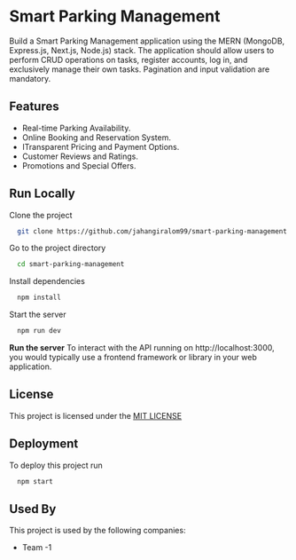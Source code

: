 
# Smart Parking Management

Build a Smart Parking Management application using the MERN (MongoDB, Express.js, Next.js, Node.js) stack. The application should allow users to perform CRUD operations on tasks, register accounts, log in, and exclusively manage their own tasks. Pagination and input validation are mandatory.


## Features

- Real-time Parking Availability.
- Online Booking and Reservation System.
- ITransparent Pricing and Payment Options.
- Customer Reviews and Ratings.
- Promotions and Special Offers.





## Run Locally

Clone the project

```bash
  git clone https://github.com/jahangiralom99/smart-parking-management
```

Go to the project directory

```bash
  cd smart-parking-management
```

Install dependencies

```bash
  npm install
```

Start the server

```bash
  npm run dev
```

 **Run the server**
To interact with the API running on http://localhost:3000, you would typically use a frontend framework or library in your web application.

## License

This project is licensed under the [MIT LICENSE](https://choosealicense.com/licenses/mit/)


## Deployment

To deploy this project run

```bash
  npm start
```


## Used By

This project is used by the following companies:

- Team -1

